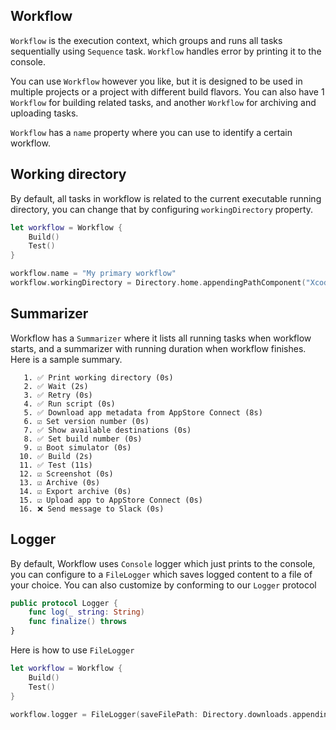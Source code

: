## Workflow

`Workflow` is the execution context, which groups and runs all tasks sequentially using `Sequence` task. `Workflow` handles error by printing it to the console.

You can use `Workflow` however you like, but it is designed to be used in multiple projects or a project with different build flavors. You can also have 1 `Workflow` for building related tasks, and another `Workflow` for archiving and uploading tasks. 

`Workflow` has a `name` property where you can use to identify a certain workflow.

## Working directory

By default, all tasks in workflow is related to the current executable running directory, you can change that by configuring `workingDirectory` property.

```swift
let workflow = Workflow {
    Build()
    Test()
}

workflow.name = "My primary workflow"
workflow.workingDirectory = Directory.home.appendingPathComponent("XcodeProject2/Puma/Example/TestApp").path
```

## Summarizer

Workflow has a `Summarizer` where it lists all running tasks when workflow starts, and a summarizer with running duration when workflow finishes. Here is a sample summary.

```
   1. ✅ Print working directory (0s)
   2. ✅ Wait (2s)
   3. ✅ Retry (0s)
   4. ✅ Run script (0s)
   5. ✅ Download app metadata from AppStore Connect (8s)
   6. ☑️ Set version number (0s)
   7. ✅ Show available destinations (0s)
   8. ✅ Set build number (0s)
   9. ☑️ Boot simulator (0s)
  10. ✅ Build (2s)
  11. ✅ Test (11s)
  12. ☑️ Screenshot (0s)
  13. ☑️ Archive (0s)
  14. ☑️ Export archive (0s)
  15. ☑️ Upload app to AppStore Connect (0s)
  16. ❌ Send message to Slack (0s)
```


## Logger

By default, Workflow uses `Console` logger which just prints to the console, you can configure to a `FileLogger` which saves logged content to a file of your choice. You can also customize by conforming to our `Logger` protocol

```swift
public protocol Logger {
    func log(_ string: String)
    func finalize() throws
}
```

Here is how to use `FileLogger`

```swift
let workflow = Workflow {
    Build()
    Test()
}

workflow.logger = FileLogger(saveFilePath: Directory.downloads.appendingPathComponent("puma.log").path)
```
